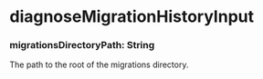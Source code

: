 # diagnoseMigrationHistoryInput
### migrationsDirectoryPath: String

The path to the root of the migrations directory.

